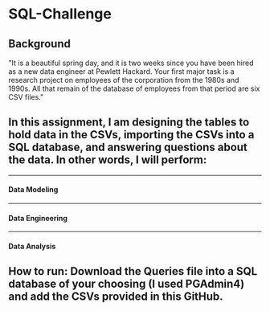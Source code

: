 # SQL-Challenge
## Background

"It is a beautiful spring day, and it is two weeks since you have been hired as a new data engineer at Pewlett Hackard. Your first major task is a research project on employees of the corporation from the 1980s and 1990s. All that remain of the database of employees from that period are six CSV files."

## In this assignment, I am designing the tables to hold data in the CSVs, importing the CSVs into a SQL database, and answering questions about the data. In other words, I will perform:

---
#### Data Modeling
---
#### Data Engineering
---
#### Data Analysis

## How to run: Download the Queries file into a SQL database of your choosing (I used PGAdmin4) and add the CSVs provided in this GitHub.
